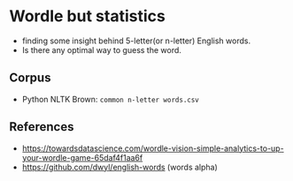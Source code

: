 # Wordle but statistics

- finding some insight behind 5-letter(or n-letter) English words.
- Is there any optimal way to guess the word.

## Corpus

- Python NLTK Brown: `common n-letter words.csv`

## References

- https://towardsdatascience.com/wordle-vision-simple-analytics-to-up-your-wordle-game-65daf4f1aa6f
- https://github.com/dwyl/english-words (words alpha)